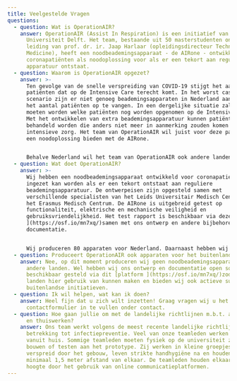 ```yaml
---
title: Veelgestelde Vragen
questions:
  - question: Wat is OperationAIR?
    answer: OperationAIR (Assist In Respiration) is een initiatief van de Technische
      Universiteit Delft. Het team, bestaande uit 50 masterstudenten onder
      leiding van prof. dr. ir. Jaap Harlaar (opleidingsdirecteur Technical
      Medicine), heeft een noodbeademingsapparaat - de AIRone - ontwikkeld voor
      coronapatiënten als noodoplossing voor als er een tekort aan reguliere
      apparatuur ontstaat.
  - question: Waarom is OperationAIR opgezet?
    answer: >-
      Ten gevolge van de snelle verspreiding van COVID-19 stijgt het aantal
      patiënten dat op de Intensive Care terecht komt. In het worst case
      scenario zijn er niet genoeg beademingsapparaten in Nederland aanwezig om
      het aantal patiënten op te vangen. In een dergelijke situatie zal besloten
      moeten worden welke patiënten nog worden opgenomen op de Intensive Care.
      Met het ontwikkelen van extra beademingsapparatuur kunnen patiënten
      behandeld worden die anders niet meer in aanmerking zouden komen voor deze
      intensieve zorg. Het team van OperationAIR wil juist voor deze patiënten
      een noodoplossing bieden met de AIRone.


      Behalve Nederland wil het team van OperationAIR ook andere landen helpen om tekorten aan beademingsapparatuur op te vangen. Daarom is het ontwerp van de AIRone en de bijbehorende documentatie open source beschikbaar gesteld en biedt het team support aan andere initiatieven.
  - question: Wat doet OperationAIR?
    answer: >-
      Wij hebben een noodbeademingsapparaat ontwikkeld voor coronapatienten dat
      ingezet kan worden als er een tekort ontstaat aan reguliere
      beademingsapparatuur. De ontwerpeisen zijn opgesteld samen met
      verschillende specialisten van het Leids Universitair Medisch Centrum en
      het Erasmus Medisch Centrum. De AIRone is uitgebreid getest op
      functionaliteit, elektrische en mechanische veiligheid en
      gebruiksvriendelijkheid. Het test rapport is beschikbaar via deze [website
      ](https://osf.io/mn7xq/)samen met ons ontwerp en andere bijbehorende
      documentatie.


      Wij produceren 80 apparaten voor Nederland. Daarnaast hebben wij ons ontwerp en bijbehorende documentatie open source gedeeld zodat andere landen hier gebruik van kunnen maken. Wij bieden actieve support aan buitenlandse initiatieven die hierom vragen. Door ons ontwerp te delen, klaar te staan voor vragen over de ontwikkeling, productie of implementatie en hulp aan te bieden, hopen wij andere landen te kunnen helpen bij het opvangen van een tekort aan beademingsapparatuur.
  - question: Produceert OperationAIR ook apparaten voor het buitenland?
    answer: Nee, op dit moment produceren wij geen noodbeademingsapparaten voor
      andere landen. Wel hebben wij ons ontwerp en documentatie open source
      beschikbaar gesteld via dit [platform ](https://osf.io/mn7xq/)zodat andere
      landen hier gebruik van kunnen maken en bieden wij ook actieve support aan
      buitenlandse initiatieven.
  - question: Ik wil helpen, wat kan ik doen?
    answer: Heel fijn dat u zich wilt inzetten! Graag vragen wij u het
      contactformulier in te vullen onder contact.
  - question: Hoe gaan jullie om met de landelijke richtlijnen m.b.t. afstand houden
      en thuiswerken?
    answer: Ons team werkt volgens de meest recente landelijke richtlijnen met
      betrekking tot infectiepreventie. Veel van onze teamleden werken daarom
      vanuit huis. Sommige teamleden moeten fysiek op de universiteit zijn om te
      bouwen of testen aan het prototype. Zij werken in kleine groepjes
      verspreid door het gebouw, leven strikte handhygiëne na en houden altijd
      minimaal 1,5 meter afstand van elkaar. De teamleden houden elkaar op de
      hoogte door het gebruik van online communicatieplatformen.
---
```

